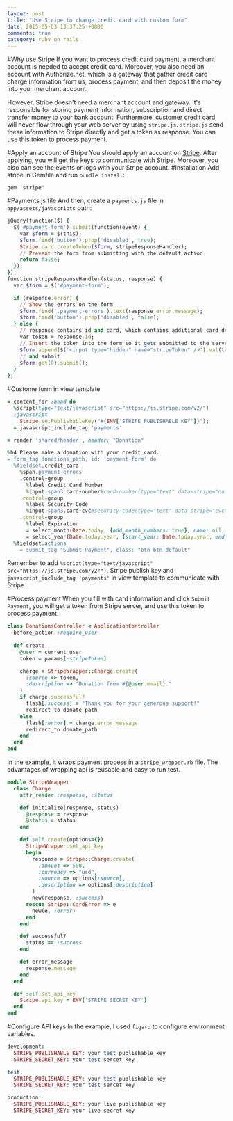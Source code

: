 ```yaml
---
layout: post
title: "Use Stripe to charge credit card with custom form"
date: 2015-05-03 13:37:25 +0800
comments: true
category: ruby on rails 
---
```

#Why use Stripe
If you want to process credit card payment, a merchant account is needed to accept credit card. Moreover, you also need an account with Authorize.net, which is a gateway that gather credit card charge information from us, process payment, and then deposit the money into your merchant account.

However, Stripe doesn't need a merchant account and gateway. It's responsible for storing payment information, subscription and direct transfer money to your bank account. Furthermore, customer credit card will never flow through your web server by using `stripe.js`. `stripe.js` send these information to Stripe directly and get a token as response. You can use this token to process payment.

#Apply an account of Stripe
You should apply an account on [Stripe](https://stripe.com/). After applying, you will get the keys to communicate with Stripe. Moreover, you also can see the events or logs with your Stripe account.
#Installation
Add stripe in Gemfile and run `bundle install`:

    gem 'stripe'

#Payments.js file
And then, create a `payments.js` file in `app/assets/javascripts` path: 
```ruby payments.js
jQuery(function($) {
  $('#payment-form').submit(function(event) {
    var $form = $(this);
    $form.find('button').prop('disabled', true);
    Stripe.card.createToken($form, stripeResponseHandler);
    // Prevent the form from submitting with the default action
    return false;
  });
});
function stripeResponseHandler(status, response) {
  var $form = $('#payment-form');

  if (response.error) {
    // Show the errors on the form
    $form.find('.payment-errors').text(response.error.message);
    $form.find('button').prop('disabled', false);
  } else {
    // response contains id and card, which contains additional card details
    var token = response.id;
    // Insert the token into the form so it gets submitted to the server
    $form.append($('<input type="hidden" name="stripeToken" />').val(token));
    // and submit
    $form.get(0).submit();
  }
};
```
#Custome form in view template
```ruby new.html.haml
= content_for :head do
  %script(type="text/javascript" src="https://js.stripe.com/v2/")
  :javascript
    Stripe.setPublishableKey("#{ENV['STRIPE_PUBLISHABLE_KEY']}");
  = javascript_include_tag 'payments'

= render 'shared/header', header: "Donation"

%h4 Please make a donation with your credit card.
= form_tag donations_path, id: 'payment-form' do
  %fieldset.credit_card
    %span.payment-errors
    .control-group
      %label Credit Card Number
      %input.span3.card-number#card-number(type="text" data-stripe="number")
    .control-group
      %label Security Code
      %input.span3.card-cvc#security-code(type="text" data-stripe="cvc")
    .control-group
      %label Expiration
      = select_month(Date.today, {add_month_numbers: true}, name: nil, data: {stripe: "exp-month"}, class: 'card-expiry-month')
      = select_year(Date.today.year, {start_year: Date.today.year, end_year: Date.today.year + 4}, name: nil, data: {stripe: "exp-year"}, class: 'card-expiry-year')
  %fieldset.actions
    = submit_tag "Submit Payment", class: "btn btn-default"
```
Remember to add `%script(type="text/javascript" src="https://js.stripe.com/v2/")`, Stripe publish key and `javascript_include_tag 'payments'` in view template to communicate with Stripe.

#Process payment
When you fill with card information and click `Submit Payment`, you will get a token from Stripe server, and use this token to process payment.
```ruby donations_controller.rb
class DonationsController < ApplicationController
  before_action :require_user
  
  def create
    @user = current_user
    token = params[:stripeToken]

    charge = StripeWrapper::Charge.create( 
      :source => token, 
      :description => "Donation from #{@user.email}."
    )
    if charge.successful?
      flash[:success] = "Thank you for your generous support!"
      redirect_to donate_path
    else
      flash[:error] = charge.error_message
      redirect_to donate_path
    end
  end
end
```
In the example, it wraps payment process in a `stripe_wrapper.rb` file. The advantages of wrapping api is reusable and easy to run test.
```ruby stripe_wrapper.rb
module StripeWrapper
  class Charge
    attr_reader :response, :status

    def initialize(response, status)
      @response = response
      @status = status
    end

    def self.create(options={})
      StripeWrapper.set_api_key
      begin  
        response = Stripe::Charge.create(
          :amount => 500,
          :currency => "usd",
          :source => options[:source],
          :description => options[:description]
        )
        new(response, :success)
      rescue Stripe::CardError => e
        new(e, :error)
      end
    end

    def successful?
      status == :success
    end

    def error_message
      response.message
    end
  end

  def self.set_api_key
    Stripe.api_key = ENV['STRIPE_SECRET_KEY']
  end
end
```
#Configure API keys
In the example, I used `figaro` to configure environment variables.
```ruby application.yml
development:
  STRIPE_PUBLISHABLE_KEY: your test publishable key
  STRIPE_SECRET_KEY: your test sercet key

test:
  STRIPE_PUBLISHABLE_KEY: your test publishable key
  STRIPE_SECRET_KEY: your test sercet key

production:
  STRIPE_PUBLISHABLE_KEY: your live publishable key
  STRIPE_SECRET_KEY: your live secret key
```